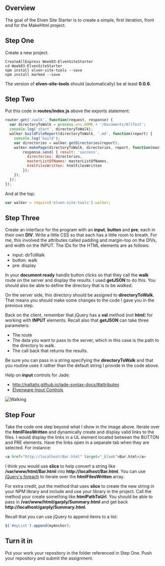 ## Overview

The goal of the Elven Site Starter is to create a simple, first iteration, front end for the MakeHtml project.

## Step One

Create a new project.

```
CreateAllExpress Week03-ElvenSiteStarter
cd Week03-ElvenSiteStarter
npm install elven-site-tools --save
npm install marked --save
```

The version of **elven-site-tools** should (automatically) be at least **0.0.6**.

## Step Two

Put this code in **routes/index.js** above the exports statement:

```javascript
router.get('/walk', function(request, response) {
  var directoryToWalk = process.env.HOME + '/Documents/AllTest';
  console.log('start', directoryToWalk);
  walker.buildFileReport(directoryToWalk, '.md', function(report) {
    console.log('build');
    var directories = walker.getDirectories(report);
    walker.makePage(directoryToWalk, directories, report, function(masterListOfNames, htmlFilesWritten) {
        response.send( { result: 'success',
          directories: directories,
          masterListOfNames: masterListOfNames,
          htmlFilesWritten: htmlFilesWritten
        });
    });
  });
});
```

And at the top:

```javascript
var walker = require('elven-site-tools').walker;
```

## Step Three

Create an interface for the program with an **input**, **button** and **pre**, each in their own **DIV**. Write a little CSS so that each has a little room to breath. For me, this involved the attributes called padding and margin-top on the DIVs, and width on the INPUT. The IDs for the HTML elements are as follows:

- input: dirToWalk
- button: walk
- pre: display

In your **document ready** handle button clicks so that they call the **walk** route on the server and display the results. I used **getJSON** to do this.  You should also be able to define the directory that is to be *walked*.

On the server side, this directory should be assigned to **directoryToWalk**. That means you should make some changes to the code I gave you in the previous step.

Back on the client, remember that jQuery has a **val** method (not **html**) for working with **INPUT** elements. Recall also that **getJSON** can take three parameters:

- The route
- The data you want to pass to the server, which in this case is the path to the directory to walk.
- The call back that returns the results.

Be sure you can pass in a string specifying the **directoryToWalk** and that you routine uses it rather than the default string I provide in the code above.

Help on **input** controls for Jade:

- <http://naltatis.github.io/jade-syntax-docs/#attributes>
- [Elvenware Input Controls][elfinput]

![Walking](https://s3.amazonaws.com/bucket01.elvenware.com/images/elven-site-starter-01.png)

[elfinput]: http://www.elvenware.com/charlie/development/web/JavaScript/NodeJade.html#input-controls

## Step Four

Take the code one step beyond what I show in the image above. Iterate over the **htmlFilesWritten** and dynamically create and display valid links to the files. I would display the links in a UL element located between the BUTTON and PRE elements. Have the links open in a separate tab when they are selected. For instance:

```HTML
<a href="http://localhost/Bar.html" target="_blank">Bar.html</a>
```

I think you would use **slice** to help convert a string like **/var/www/html/Bar.html** into **http://localhost/Bar.html**. You can use [jQuery's foreach](http://api.jquery.com/jquery.each/) to iterate over the **htmlFilesWritten** array.

For extra credit, put the method that uses **slice** to create the new string in your NPM library and include and use your library in the project. Call the method your create something like **htmlPathToUrl**. You should be able to pass in **/var/www/html/garply/Summary.html** and get back **http://localhost/garply/Summary.html**.

Recall that you can use jQuery to append items to a list:

```javascript
$('#myList').append(myAnchor);
```

## Turn it in

Put your work your repository in the folder referenced in Step One. Push your repository and submit the assignment.
